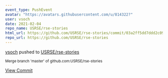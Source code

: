 ```yaml
---
event_type: PushEvent
avatar: "https://avatars.githubusercontent.com/u/814322?"
user: vsoch
date: 2021-02-04
repo_name: USRSE/rse-stories
html_url: https://github.com/USRSE/rse-stories/commit/03a2ff5dd7ddd2c09ca990090d00ba83e0677de1
repo_url: https://github.com/USRSE/rse-stories
---
```


<a href='https://github.com/vsoch' target='_blank'>vsoch</a> pushed to <a href='https://github.com/USRSE/rse-stories' target='_blank'>USRSE/rse-stories</a>

<small>Merge branch 'master' of github.com:USRSE/rse-stories</small>

<a href='https://github.com/USRSE/rse-stories/commit/03a2ff5dd7ddd2c09ca990090d00ba83e0677de1' target='_blank'>View Commit</a>